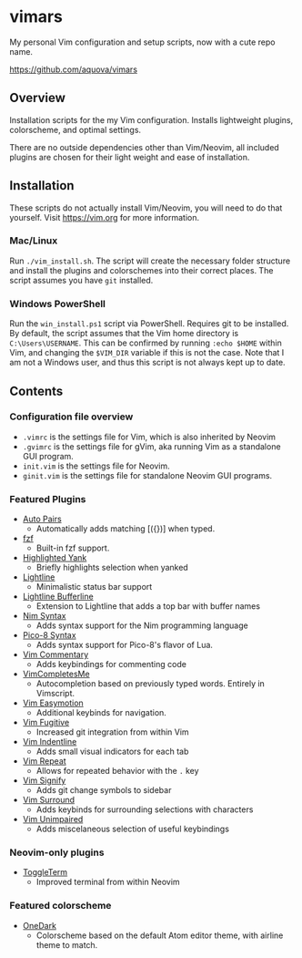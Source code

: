 # vimars

My personal Vim configuration and setup scripts, now with a cute repo name.

https://github.com/aquova/vimars

## Overview

Installation scripts for the my Vim configuration. Installs lightweight plugins, colorscheme, and optimal settings.

There are no outside dependencies other than Vim/Neovim, all included plugins are chosen for their light weight and ease of installation.

## Installation

These scripts do not actually install Vim/Neovim, you will need to do that yourself. Visit https://vim.org for more information.

### Mac/Linux

Run `./vim_install.sh`. The script will create the necessary folder structure and install the plugins and colorschemes into their correct places. The script assumes you have `git` installed.

### Windows PowerShell

Run the `win_install.ps1` script via PowerShell. Requires git to be installed. By default, the script assumes that the Vim home directory is `C:\Users\USERNAME`. This can be confirmed by running `:echo $HOME` within Vim, and changing the `$VIM_DIR` variable if this is not the case. Note that I am not a Windows user, and thus this script is not always kept up to date.

## Contents

### Configuration file overview

- `.vimrc` is the settings file for Vim, which is also inherited by Neovim
- `.gvimrc` is the settings file for gVim, aka running Vim as a standalone GUI program.
- `init.vim` is the settings file for Neovim.
- `ginit.vim` is the settings file for standalone Neovim GUI programs.

### Featured Plugins

- [Auto Pairs](https://github.com/jiangmiao/auto-pairs)
    - Automatically adds matching [({})] when typed.
- [fzf](https://github.com/junegunn/fzf.vim)
    - Built-in fzf support.
- [Highlighted Yank](https://github.com/machakann/vim-highlightedyank)
    - Briefly highlights selection when yanked
- [Lightline](https://github.com/itchyny/lightline.vim)
    - Minimalistic status bar support
- [Lightline Bufferline](https://github.com/mengelbrecht/lightline-bufferline)
    - Extension to Lightline that adds a top bar with buffer names
- [Nim Syntax](https://github.com/zah/nim.vim)
    - Adds syntax support for the Nim programming language
- [Pico-8 Syntax](https://github.com/aquova/vim-pico8-syntax)
    - Adds syntax support for Pico-8's flavor of Lua.
- [Vim Commentary](https://github.com/tpope/vim-commentary)
    - Adds keybindings for commenting code
- [VimCompletesMe](https://github.com/ajh17/VimCompletesMe)
    - Autocompletion based on previously typed words. Entirely in Vimscript.
- [Vim Easymotion](https://github.com/easymotion/vim-easymotion)
    - Additional keybinds for navigation.
- [Vim Fugitive](https://github.com/tpope/vim-fugitive)
    - Increased git integration from within Vim
- [Vim Indentline](https://github.com/Yggdroot/indentLine)
    - Adds small visual indicators for each tab
- [Vim Repeat](https://github.com/tpope/vim-repeat)
    - Allows for repeated behavior with the `.` key
- [Vim Signify](https://github.com/mhinz/vim-signify)
    - Adds git change symbols to sidebar
- [Vim Surround](https://github.com/tpope/vim-surround)
    - Adds keybinds for surrounding selections with characters
- [Vim Unimpaired](https://github.com/tpope/vim-unimpaired)
    - Adds miscelaneous selection of useful keybindings

### Neovim-only plugins

- [ToggleTerm](https://github.com/akinsho/toggleterm.nvim)
    - Improved terminal from within Neovim

### Featured colorscheme

- [OneDark](https://github.com/joshdick/onedark.vim)
    - Colorscheme based on the default Atom editor theme, with airline theme to match.


